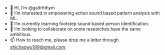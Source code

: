 - 👋 Hi, I’m @gaitrhthym
- 👀 I’m interested in empowering action sound based pattern analysis with ML.
- 🌱 I’m currently learning footstep sound based person identification.
- 💞️ I’m looking to collaborate on some researches have the same ambitious.
- 📫 How to reach me, please drop me a letter through shichaowu199@gmail.com.

<!---
gaitrhthym/gaitrhthym is a ✨ special ✨ repository because its `README.md` (this file) appears on your GitHub profile.
You can click the Preview link to take a look at your changes.
--->
